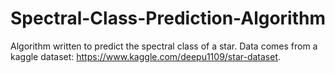 # Spectral-Class-Prediction-Algorithm

Algorithm written to predict the spectral class of a star. 
Data comes from a kaggle dataset: https://www.kaggle.com/deepu1109/star-dataset.
